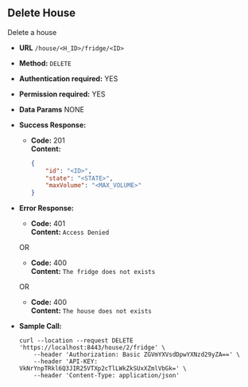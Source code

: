**Delete House**
----
Delete a house

* **URL** `/house/<H_ID>/fridge/<ID>`
* **Method:** `DELETE`
*  **Authentication required:** YES
*  **Permission required:** YES

* **Data Params** NONE
* **Success Response:**
    * **Code:** 201 <br />
      **Content:**
      ```json
      {
          "id": "<ID>",
          "state": "<STATE>",
          "maxVolume": "<MAX_VOLUME>"
      }
      ```

* **Error Response:**
    * **Code:** 401 <br />
      **Content:** `Access Denied`

  OR

    * **Code:** 400 <br />
      **Content:** `The fridge does not exists`

  OR

    * **Code:** 400 <br />
      **Content:** `The house does not exists`
* **Sample Call:**
    ```shell
    curl --location --request DELETE 'https://localhost:8443/house/2/fridge' \
        --header 'Authorization: Basic ZGVmYXVsdDpwYXNzd29yZA==' \
        --header 'API-KEY: VkNrYnpTRkl6Q3JIR25VTXp2cTlLWkZkSUxXZmlVbGk=' \
        --header 'Content-Type: application/json'
    ```